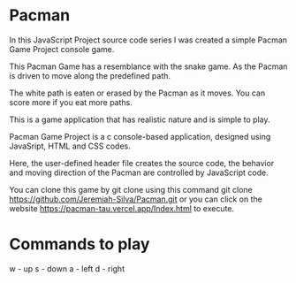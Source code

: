 # Pacman


In this JavaScript Project source code series I was created a simple Pacman Game 
Project console game. 

This Pacman Game has a resemblance with the snake game. 
As the Pacman is driven to move along the predefined path. 

The white path is eaten or erased by the Pacman as it moves. 
You can score more if you eat more paths.

This is a game application that has realistic nature and is simple to play. 

Pacman Game Project is a c console-based application, designed using JavaSript, 
HTML and CSS codes. 

Here, the user-defined header file creates the source code, 
the behavior and moving direction of the Pacman are controlled by JavaScript code. 

You can clone this game by git clone using this command git clone https://github.com/Jeremiah-Silva/Pacman.git 
or you can click on the website https://pacman-tau.vercel.app/Index.html to execute.

# Commands to play

w - up
s - down
a - left
d - right
